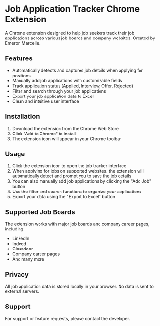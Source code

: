 # Job Application Tracker Chrome Extension

A Chrome extension designed to help job seekers track their job applications across various job boards and company websites. Created by Emeron Marcelle.

## Features

- Automatically detects and captures job details when applying for positions
- Manually add job applications with customizable fields
- Track application status (Applied, Interview, Offer, Rejected)
- Filter and search through your job applications
- Export your job application data to Excel
- Clean and intuitive user interface

## Installation

1. Download the extension from the Chrome Web Store
2. Click "Add to Chrome" to install
3. The extension icon will appear in your Chrome toolbar

## Usage

1. Click the extension icon to open the job tracker interface
2. When applying for jobs on supported websites, the extension will automatically detect and prompt you to save the job details
3. You can also manually add job applications by clicking the "Add Job" button
4. Use the filter and search functions to organize your applications
5. Export your data using the "Export to Excel" button

## Supported Job Boards

The extension works with major job boards and company career pages, including:
- LinkedIn
- Indeed
- Glassdoor
- Company career pages
- And many more

## Privacy

All job application data is stored locally in your browser. No data is sent to external servers.

## Support

For support or feature requests, please contact the developer.
